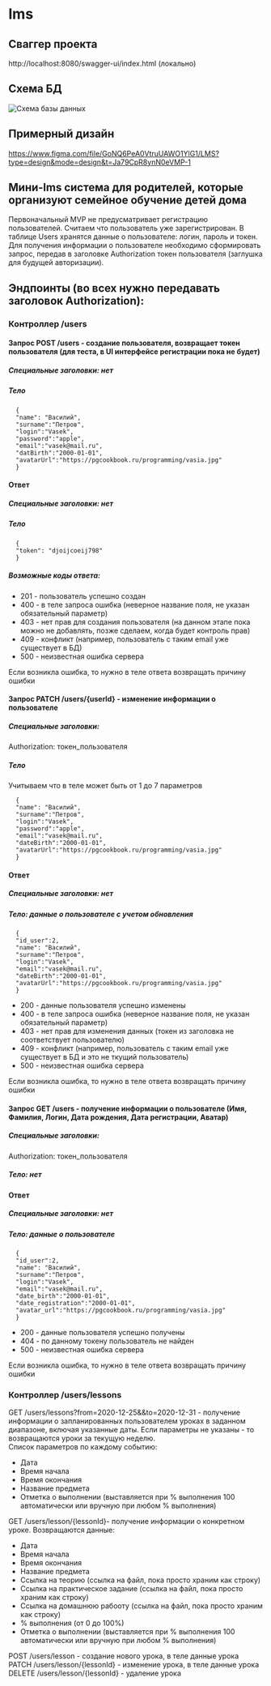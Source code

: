 # lms
## Сваггер проекта
http://localhost:8080/swagger-ui/index.html (локально)

## Схема БД
![Схема базы данных](https://github.com/Valentina810/lms/blob/main/schema.png)

## Примерный дизайн 
https://www.figma.com/file/GoNQ6PeA0VtruUAWO1YlG1/LMS?type=design&mode=design&t=Ja79CpR8ynN0eVMP-1
## Мини-lms система для родителей, которые организуют семейное обучение детей дома
Первоначальный MVP не предусматривает регистрацию пользователей. 
Считаем что пользователь уже зарегистрирован. В таблице Users хранятся данные о пользователе: логин, пароль и токен. 
Для получения информации о пользователе необходимо сформировать запрос, передав в заголовке Authorization токен пользователя
(заглушка для будущей авторизации).  

## Эндпоинты (во всех нужно передавать заголовок Authorization):
### Контроллер /users

#### Запрос POST /users - создание пользователя, возвращает токен пользователя (для теста, в  UI интерфейсе регистрации пока не будет)
##### Специальные заголовки: нет
##### Тело
```
  {
  "name": "Василий",
  "surname":"Петров", 
  "login":"Vasek",
  "password":"apple",
  "email":"vasek@mail.ru",
  "datBirth":"2000-01-01",
  "avatarUrl":"https://pgcookbook.ru/programming/vasia.jpg"
  }
```

#### Ответ
##### Специальные заголовки: нет
##### Тело
```
  {
  "token": "djoijcoeij798"
  }
```
##### Возможные коды ответа:
- 201 - пользователь успешно создан
- 400 - в теле запроса ошибка (неверное название поля, не указан обязательный параметр)
- 403 - нет прав для создания пользователя (на данном этапе пока можно не добавлять, позже сделаем, когда будет контроль прав)
- 409 - конфликт (например, пользователь с таким email уже существует в БД)
- 500 - неизвестная ошибка сервера

Если возникла ошибка, то нужно в теле ответа возвращать причину ошибки  

#### Запрос PATCH /users/{userId} - изменение информации о пользователе
##### Специальные заголовки: 
Authorization: токен_пользователя
##### Тело
Учитываем что в теле может быть от 1 до 7 параметров
```
  {
  "name": "Василий",
  "surname":"Петров", 
  "login":"Vasek",
  "password":"apple",
  "email":"vasek@mail.ru",
  "dateBirth":"2000-01-01",
  "avatarUrl":"https://pgcookbook.ru/programming/vasia.jpg"
  }
```
#### Ответ
##### Специальные заголовки: нет
##### Тело: данные о пользователе с учетом обновления 
```
  {
  "id_user":2,
  "name": "Василий",
  "surname":"Петров", 
  "login":"Vasek",
  "email":"vasek@mail.ru",
  "dateBirth":"2000-01-01",
  "avatarUrl":"https://pgcookbook.ru/programming/vasia.jpg"
  }
  ```
- 200 - данные пользователя успешно изменены
- 400 - в теле запроса ошибка (неверное название поля, не указан обязательный параметр)
- 403 - нет прав для изменения данных (токен из заголовка не соответствует пользователю)
- 409 - конфликт (например, пользователь с таким email уже существует в БД и это не ткущий пользователь)
- 500 - неизвестная ошибка сервера

Если возникла ошибка, то нужно в теле ответа возвращать причину ошибки

#### Запрос GET /users - получение информации о пользователе (Имя, Фамилия, Логин, Дата рождения, Дата регистрации, Аватар)
##### Специальные заголовки:
Authorization: токен_пользователя
##### Тело: нет
#### Ответ
##### Специальные заголовки: нет
##### Тело: данные о пользователе
```
  {
  "id_user":2,
  "name": "Василий",
  "surname":"Петров", 
  "login":"Vasek",
  "email":"vasek@mail.ru",
  "date_birth":"2000-01-01",
  "date_registration":"2000-01-01",
  "avatar_url":"https://pgcookbook.ru/programming/vasia.jpg"
  }
  ```
- 200 - данные пользователя успешно получены
- 404 - по данному токену пользователь не найден
- 500 - неизвестная ошибка сервера

Если возникла ошибка, то нужно в теле ответа возвращать причину ошибки

### Контроллер /users/lessons
GET /users/lessons?from=2020-12-25&&to=2020-12-31 - получение информации о запланированных пользователем уроках 
в заданном диапазоне, включая указанные даты. Если параметры не указаны - то возвращаются уроки за текущую неделю.  
Список параметров по каждому событию:  
- Дата
- Время начала
- Время окончания
- Название предмета
- Отметка о выполнении (выставляется при % выполнения 100 автоматически или вручную при любом % выполнения)

GET /users/lesson/{lessonId}- получение информации о конкретном уроке. Возвращаются данные:  
- Дата
- Время начала
- Время окончания
- Название предмета
- Ссылка на теорию (ссылка на файл, пока просто храним как строку)
- Ссылка на практическое задание (ссылка на файл, пока просто храним как строку)
- Ссылка на домашнюю рабооту (ссылка на файл, пока просто храним как строку)
- % выполнения (от 0 до 100%)
- Отметка о выполнении (выставляется при % выполнения 100 автоматически или вручную при любом % выполнения)

POST /users/lesson - создание нового урока, в теле данные урока  
PATCH /users/lesson/{lessonId} - изменение урока, в теле данные урока  
DELETE /users/lesson/{lessonId} - удаление урока

